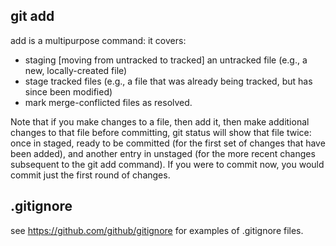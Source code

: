 git add
-------

add is a multipurpose command: it covers:

- staging [moving from untracked to tracked] an untracked file (e.g., a new, locally-created file)
- stage tracked files (e.g., a file that was already being tracked, but has since been modified)
- mark merge-conflicted files as resolved.

Note that if you make changes to a file, then add it, then make additional changes to that file before committing, git status will show that file twice: once in staged, ready to be committed (for the first set of changes that have been added), and another entry in unstaged (for the more recent changes subsequent to the git add command). If you were to commit now, you would commit just the first round of changes.



.gitignore
----------

see https://github.com/github/gitignore for examples of .gitignore files.